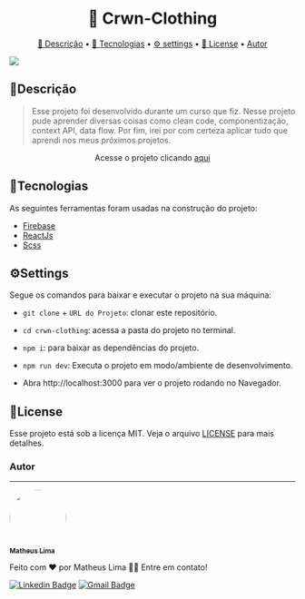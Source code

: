 <h1 align="center">
   🔗  Crwn-Clothing
</h1>

<p align="center">
 <a href="#descrição">🧾 Descrição</a> • 
 <a href="#tecnologias">🚀 Tecnologias</a> • 
 <a href="#settings">⚙ settings</a> •
 <a href="#license">📝 License</a> • 
 <a href="#autor">Autor</a>
</p>

<img src="./src/assets/photo.png"/>

<h2>🧾Descrição</h2>

<blockquote >
  Esse projeto foi desenvolvido durante um curso que fiz. Nesse projeto pude aprender diversas coisas como clean code,  componentização, context API, data flow. Por fim, irei por com certeza aplicar tudo que aprendi nos meus próximos projetos.
</blockquote>

<p align="center">Acesse o projeto clicando <a href="" target="_blank"> aqui </a> </p>

<h2>🚀Tecnologias</h2/>

<p>As seguintes ferramentas foram usadas na construção do projeto:</p>

- [Firebase](https://firebase.google.com/)
- [ReactJs](https://pt-br.reactjs.org/)
- [Scss](https://sass-lang.com/)

<h2>⚙Settings</h2>
<p>Segue os comandos para baixar e executar o projeto na sua máquina:</p>

- <code>git clone</code> + <code>URL do Projeto</code>: clonar este repositório.
- <code>cd crwn-clothing</code>: acessa a pasta do projeto no terminal.
- <code>npm i</code>: para baixar as dependências do projeto.
- <code>npm run dev</code>:
  Executa o projeto em modo/ambiente de desenvolvimento.

- Abra http://localhost:3000 para ver o projeto rodando no Navegador.

<h2>📝License</h2>
<p>Esse projeto está sob a licença MIT. Veja o arquivo <a href="https://github.com/the-matheuslima/blog-react/blob/main/LICENSE">LICENSE</a> para mais detalhes.</p>

### Autor

---

<a href="https://github.com/the-matheuslima/">
 <img style="border-radius: 50%;" src="https://avatars.githubusercontent.com/u/96140653?v=4" width="100px;" alt=""/>
 <br />
 <sub><b>Matheus Lima</b></sub></a>

Feito com ❤️ por Matheus Lima 👋🏽 Entre em contato!

[![Linkedin Badge](https://img.shields.io/badge/-Matheus-blue?style=flat-square&logo=Linkedin&logoColor=white&link=https://www.linkedin.com/in/matheus-lima-8240b7228/)](https://www.linkedin.com/in/matheus-lima-8240b7228/)
[![Gmail Badge](https://img.shields.io/badge/-matheuslima.thedev@gmail.com-c14438?style=flat-square&logo=Gmail&logoColor=white&link=mailto:matheuslima.thedev@gmail.com)](mailto:matheuslima.thedev@gmail.com)
